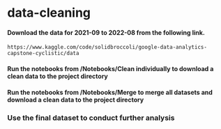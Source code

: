 # data-cleaning

#### Download the data for 2021-09 to 2022-08 from the following link.
``` https://www.kaggle.com/code/solidbroccoli/google-data-analytics-capstone-cyclistic/data ```

#### Run the notebooks from /Notebooks/Clean individually to download a clean data to the project directory

#### Run the notebooks from /Notebooks/Merge to merge all datasets and download a clean data to the project directory

### Use the final dataset to conduct further analysis
